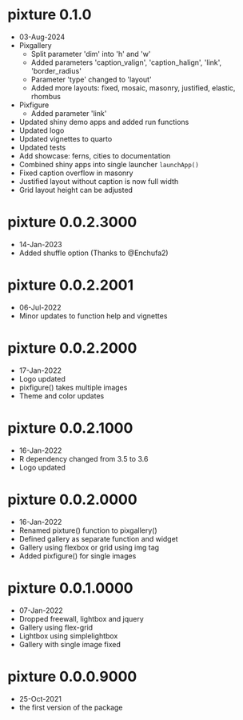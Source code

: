 # pixture 0.1.0

- 03-Aug-2024
- Pixgallery
  - Split parameter 'dim' into 'h' and 'w'
  - Added parameters 'caption_valign', 'caption_halign', 'link', 'border_radius'
  - Parameter 'type' changed to 'layout'
  - Added more layouts: fixed, mosaic, masonry, justified, elastic, rhombus
- Pixfigure
  - Added parameter 'link'
- Updated shiny demo apps and added run functions
- Updated logo
- Updated vignettes to quarto
- Updated tests
- Add showcase: ferns, cities to documentation
- Combined shiny apps into single launcher `launchApp()`
- Fixed caption overflow in masonry
- Justified layout without caption is now full width
- Grid layout height can be adjusted

# pixture 0.0.2.3000

- 14-Jan-2023
- Added shuffle option (Thanks to @Enchufa2)

# pixture 0.0.2.2001

- 06-Jul-2022
- Minor updates to function help and vignettes

# pixture 0.0.2.2000

- 17-Jan-2022
- Logo updated
- pixfigure() takes multiple images
- Theme and color updates

# pixture 0.0.2.1000

- 16-Jan-2022
- R dependency changed from 3.5 to 3.6
- Logo updated

# pixture 0.0.2.0000

- 16-Jan-2022
- Renamed pixture() function to pixgallery()
- Defined gallery as separate function and widget
- Gallery using flexbox or grid using img tag
- Added pixfigure() for single images

# pixture 0.0.1.0000

- 07-Jan-2022
- Dropped freewall, lightbox and jquery
- Gallery using flex-grid
- Lightbox using simplelightbox
- Gallery with single image fixed

# pixture 0.0.0.9000

* 25-Oct-2021
* the first version of the package
